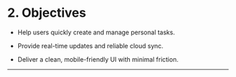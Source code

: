 # **2\. Objectives**

* Help users quickly create and manage personal tasks.

* Provide real-time updates and reliable cloud sync.

* Deliver a clean, mobile-friendly UI with minimal friction.

---
